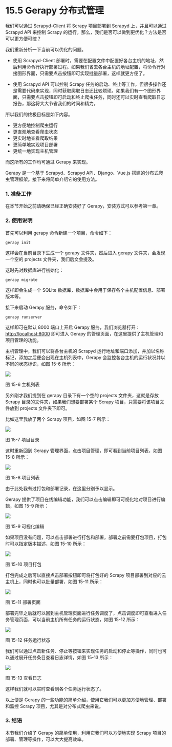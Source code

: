 # 15.5 Gerapy 分布式管理

我们可以通过 Scrapyd-Client 将 Scrapy 项目部署到 Scrapyd 上，并且可以通过 Scrapyd API 来控制 Scrapy 的运行。那么，我们是否可以做到更优化？方法是否可以更方便可控？

我们重新分析一下当前可以优化的问题。

* 使用 Scrapyd-Client 部署时，需要在配置文件中配置好各台主机的地址，然后利用命令行执行部署过程。如果我们省去各台主机的地址配置，将命令行对接图形界面，只需要点击按钮即可实现批量部署，这样就更方便了。

* 使用 Scrapyd API 可以控制 Scrapy 任务的启动、终止等工作，但很多操作还是需要代码来实现，同时获取爬取日志还比较烦琐。如果我们有一个图形界面，只需要点击按钮即可启动和终止爬虫任务，同时还可以实时查看爬取日志报告，那这将大大节省我们的时间和精力。

所以我们的终极目标是如下内容。

* 更方便地控制爬虫运行
* 更直观地查看爬虫状态
* 更实时地查看爬取结果
* 更简单地实现项目部署
* 更统一地实现主机管理

而这所有的工作均可通过 Gerapy 来实现。

Gerapy 是一个基于 Scrapyd、Scrapyd API、Django、Vue.js 搭建的分布式爬虫管理框架。接下来将简单介绍它的使用方法。

### 1. 准备工作

在本节开始之前请确保已经正确安装好了 Gerapy，安装方式可以参考第一章。

### 2. 使用说明

首先可以利用 gerapy 命令新建一个项目，命令如下：

```
gerapy init
```

这样会在当前目录下生成一个 gerapy 文件夹，然后进入 gerapy 文件夹，会发现一个空的 projects 文件夹，我们后文会提及。

这时先对数据库进行初始化：

```
gerapy migrate
```

这样即会生成一个 SQLite 数据库，数据库中会用于保存各个主机配置信息、部署版本等。

接下来启动 Gerapy 服务，命令如下：

```
gerapy runserver
```

这样即可在默认 8000 端口上开启 Gerapy 服务，我们浏览器打开：[http://localhost:8000](http://localhost:8000) 即可进入 Gerapy 的管理页面，在这里提供了主机管理和项目管理的功能。

主机管理中，我们可以将各台主机的 Scrapyd 运行地址和端口添加，并加以名称标记，添加之后便会出现在主机列表中，Gerapy 会监控各台主机的运行状况并以不同的状态标识，如图 15-6 所示：

![](./assets/15-6.jpg)

图 15-6 主机列表

另外刚才我们提到在 gerapy 目录下有一个空的 projects 文件夹，这就是存放 Scrapy 目录的文件夹，如果我们想要部署某个 Scrapy 项目，只需要将该项目文件放到 projects 文件夹下即可。

比如这里我放了两个 Scrapy 项目，如图 15-7 所示：

![](./assets/15-7.jpg)

图 15-7 项目目录

这时重新回到 Gerapy 管理界面，点击项目管理，即可看到当前项目列表，如图 15-8 所示：

![](./assets/15-8.jpg)

图 15-8 项目列表

由于此处我有过打包和部署记录，在这里分别予以显示。

Gerapy 提供了项目在线编辑功能，我们可以点击编辑即可可视化地对项目进行编辑，如图 15-9 所示：

![](./assets/15-9.jpg)

图 15-9 可视化编辑

如果项目没有问题，可以点击部署进行打包和部署，部署之前需要打包项目，打包时可以指定版本描述，如图 15-10 所示：

![](./assets/15-10.jpg)

图 15-10 项目打包

打包完成之后可以直接点击部署按钮即可将打包好的 Scrapy 项目部署到对应的云主机上，同时也可以批量部署，如图 15-11 所示：

![](./assets/15-11.jpg)

图 15-11 部署页面

部署完毕之后就可以回到主机管理页面进行任务调度了，点击调度即可查看进入任务管理页面，可以当前主机所有任务的运行状态，如图 15-12 所示：

![](./assets/15-12.jpg)

图 15-12 任务运行状态

我们可以通过点击新任务、停止等按钮来实现任务的启动和停止等操作，同时也可以通过展开任务条目查看日志详情，如图 15-13 所示：

![](./assets/15-13.jpg)

图 15-13 查看日志

这样我们就可以实时查看到各个任务运行状态了。

以上便是 Gerapy 的一些功能的简单介绍，使用它我们可以更加方便地管理、部署和监控 Scrapy 项目，尤其是对分布式爬虫来说。

### 3. 结语

本节我们介绍了 Gerapy 的简单使用，利用它我们可以方便地实现 Scrapy 项目的部署、管理等操作，可以大大提高效率。